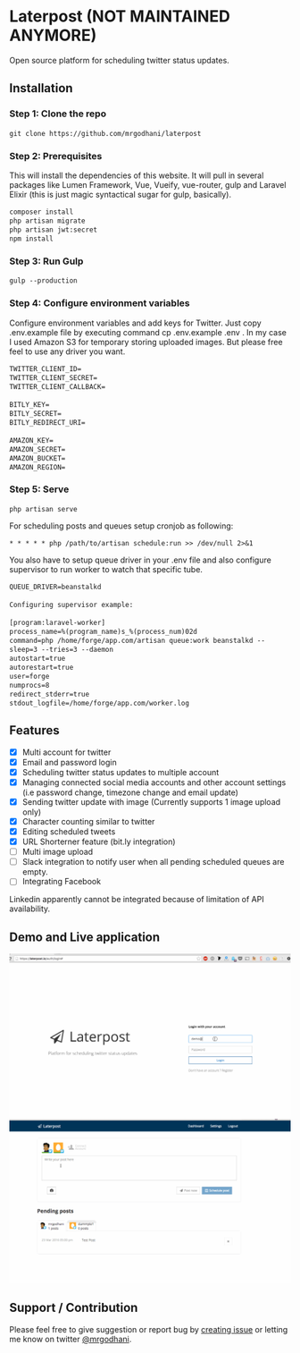 Laterpost (NOT MAINTAINED ANYMORE)
==============

Open source platform for scheduling twitter status updates.

## Installation

### Step 1: Clone the repo
```
git clone https://github.com/mrgodhani/laterpost
```

### Step 2: Prerequisites
This will install the dependencies of this website. It will pull in several packages like Lumen Framework, Vue, Vueify, vue-router, gulp and Laravel Elixir (this is just magic syntactical sugar for gulp, basically).
```
composer install
php artisan migrate
php artisan jwt:secret
npm install
```

### Step 3: Run Gulp
```
gulp --production
```

### Step 4: Configure environment variables
Configure environment variables and add keys for Twitter. Just copy .env.example file by executing command cp .env.example .env . In my case I used Amazon S3 for temporary storing uploaded images. But please free feel to use any driver you want.

```
TWITTER_CLIENT_ID=
TWITTER_CLIENT_SECRET=
TWITTER_CLIENT_CALLBACK=

BITLY_KEY=
BITLY_SECRET=
BITLY_REDIRECT_URI=

AMAZON_KEY=
AMAZON_SECRET=
AMAZON_BUCKET=
AMAZON_REGION=

```

### Step 5: Serve
```
php artisan serve
```

For scheduling posts and queues setup cronjob  as following:

```
* * * * * php /path/to/artisan schedule:run >> /dev/null 2>&1
```

You also have to setup queue driver in your .env file and also configure supervisor to run worker to watch that specific tube.

```
QUEUE_DRIVER=beanstalkd

Configuring supervisor example:

[program:laravel-worker]
process_name=%(program_name)s_%(process_num)02d
command=php /home/forge/app.com/artisan queue:work beanstalkd --sleep=3 --tries=3 --daemon
autostart=true
autorestart=true
user=forge
numprocs=8
redirect_stderr=true
stdout_logfile=/home/forge/app.com/worker.log

```


## Features

- [x] Multi account for twitter
- [x] Email and password login
- [x] Scheduling twitter status updates to multiple account
- [x] Managing connected social media accounts and other account settings (i.e password change, timezone change and email update)
- [x] Sending twitter update with image (Currently supports 1 image upload only)
- [x] Character counting similar to twitter
- [x] Editing scheduled tweets
- [x] URL Shorterner feature (bit.ly integration)
- [ ] Multi image upload
- [ ] Slack integration to notify user when all pending scheduled queues are empty.
- [ ] Integrating Facebook

Linkedin apparently cannot be integrated because of limitation of API availability.

## Demo and Live application

![img](./laterpost.gif)
![img](./laterpost2.gif)

## Support / Contribution

Please feel free to give suggestion or report bug by [creating issue](https://github.com/mrgodhani/rss-reader/issues) or letting me know on twitter [@mrgodhani](https://twitter.com/mrgodhani).
